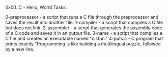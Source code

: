 0x00. C - Hello, World Tasks:

0-preprocessor 	- a script that runs a C file through the preprocessor and saves the result into another file.
1-compiler 	- a script that compiles a C file but does not link.
2-assembler 	- a script that generates the assembly code of a C code and saves it in an output file.
3-name 		- a script that compiles a C file and creates an executable named "cisfun."
4-puts.c 	- C program that prints exactly "Programming is like building a multilingual puzzle, followed by a new line.
